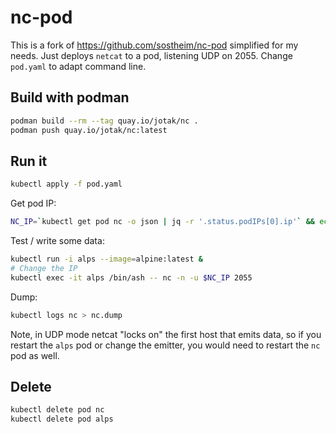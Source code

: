 # nc-pod

This is a fork of https://github.com/sostheim/nc-pod simplified for my needs. Just deploys `netcat` to a pod, listening UDP on 2055. Change `pod.yaml` to adapt command line.

## Build with podman

```bash
podman build --rm --tag quay.io/jotak/nc .
podman push quay.io/jotak/nc:latest
```

## Run it

```bash
kubectl apply -f pod.yaml
```

Get pod IP:

```bash
NC_IP=`kubectl get pod nc -o json | jq -r '.status.podIPs[0].ip'` && echo $NC_IP
```

Test / write some data:

```bash
kubectl run -i alps --image=alpine:latest &
# Change the IP
kubectl exec -it alps /bin/ash -- nc -n -u $NC_IP 2055
```

Dump:

```bash
kubectl logs nc > nc.dump
```

Note, in UDP mode netcat "locks on" the first host that emits data, so if you restart the `alps` pod or change the emitter, you would need to restart the `nc` pod as well.

## Delete

```bash
kubectl delete pod nc
kubectl delete pod alps
```
